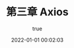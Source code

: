 ---
title: 第三章 Axios
date: 2022-01-01 00:02:03
permalink: /pages/942f52/
categories:
  - Vue进阶
tags:
  - 
author: 
  name: xiaoliuxuesheng
  link: https://gitee.com/xiaoliuxuesheng
---